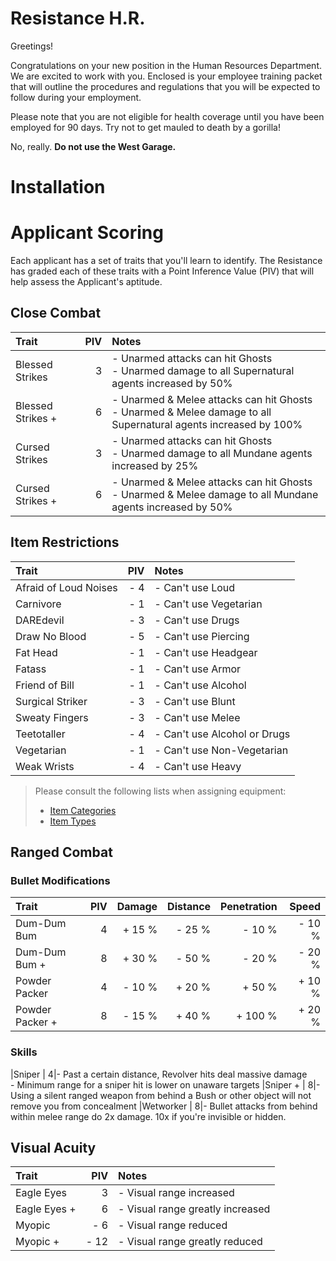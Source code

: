 #		Resistance H.R.
Greetings!

Congratulations on your new position in the Human Resources Department. We are excited to work with you. Enclosed is your employee training packet that will outline the procedures and regulations that you will be expected to follow during your employment. 

Please note that you are not eligible for health coverage until you have been employed for 90 days. Try not to get mauled to death by a gorilla!

No, really. **Do not use the West Garage.**

#		Installation

#		Applicant Scoring
Each applicant has a set of traits that you'll learn to identify. The Resistance has graded each of these traits with a Point Inference Value (PIV) that will help assess the Applicant's aptitude.

##			Close Combat
|Trait								|PIV	|Notes	|
|:----------------------------------|------:|:------|
|Blessed Strikes					|	   3|- Unarmed attacks can hit Ghosts<br>- Unarmed damage to all Supernatural agents increased by 50%
|Blessed Strikes +					|	   6|- Unarmed & Melee attacks can hit Ghosts<br>- Unarmed & Melee damage to all Supernatural agents increased by 100%
|Cursed Strikes						|      3|- Unarmed attacks can hit Ghosts<br>- Unarmed damage to all Mundane agents increased by 25%
|Cursed Strikes +					|      6|- Unarmed & Melee attacks can hit Ghosts<br>- Unarmed & Melee damage to all Mundane agents increased by 50%

##			Item Restrictions
|Trait								|PIV	|Notes	|
|:----------------------------------|------:|:------|
|Afraid of Loud Noises				|	 - 4|- Can't use Loud
|Carnivore							|	 - 1|- Can't use Vegetarian
|DAREdevil							|    - 3|- Can't use Drugs
|Draw No Blood						|    - 5|- Can't use Piercing
|Fat Head							|    - 1|- Can't use Headgear
|Fatass								|    - 1|- Can't use Armor
|Friend of Bill						|    - 1|- Can't use Alcohol
|Surgical Striker					|    - 3|- Can't use Blunt
|Sweaty Fingers						|    - 3|- Can't use Melee
|Teetotaller						|    - 4|- Can't use Alcohol or Drugs
|Vegetarian							|    - 1|- Can't use Non-Vegetarian
|Weak Wrists						|    - 4|- Can't use Heavy

> Please consult the following lists when assigning equipment:
>	- [Item Categories](ResistanceHR/Localization/VItem.cs#L191)
>	- [Item Types](ResistanceHR/Localization/VItemType.cs)

##			Ranged Combat

###				Bullet Modifications
|Trait								|PIV	|Damage	|Distance	|Penetration	|Speed	|
|:----------------------------------|------:|------:|----------:|--------------:|------:|
|Dum-Dum Bum						|	   4| + 15 %|     - 25 %|         - 10 %| - 10 %|
|Dum-Dum Bum +						|      8| + 30 %|     - 50 %|         - 20 %| - 20 %|
|Powder Packer						|      4| - 10 %|     + 20 %|		  + 50 %| + 10 %|
|Powder Packer +					|	   8| - 15 %|     + 40 %|        + 100 %| + 20 %|

###				Skills
|Sniper								|      4|- Past a certain distance, Revolver hits deal massive damage<br>- Minimum range for a sniper hit is lower on unaware targets
|Sniper +							|      8|- Using a silent ranged weapon from behind a Bush or other object will not remove you from concealment
|Wetworker							|      8|- Bullet attacks from behind within melee range do 2x damage. 10x if you're invisible or hidden.

##			Visual Acuity
|Trait								|PIV	|Notes	|
|:----------------------------------|------:|:------|
|Eagle Eyes							|      3|- Visual range increased
|Eagle Eyes +						|      6|- Visual range greatly increased
|Myopic								|    - 6|- Visual range reduced
|Myopic +							|   - 12|- Visual range greatly reduced
